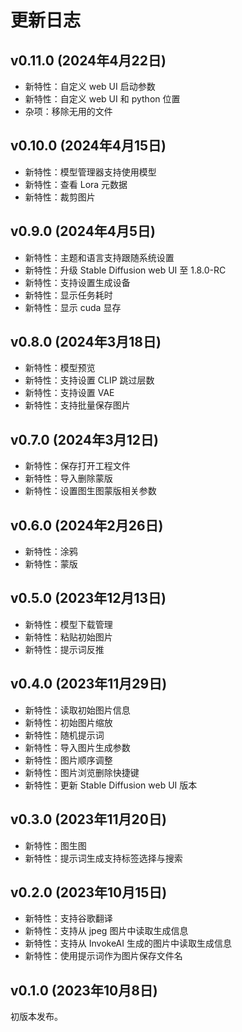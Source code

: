 # 更新日志

## v0.11.0 (2024年4月22日)

* 新特性：自定义 web UI 启动参数
* 新特性：自定义 web UI 和 python 位置
* 杂项：移除无用的文件

## v0.10.0 (2024年4月15日)

* 新特性：模型管理器支持使用模型
* 新特性：查看 Lora 元数据
* 新特性：裁剪图片

## v0.9.0 (2024年4月5日)

* 新特性：主题和语言支持跟随系统设置
* 新特性：升级 Stable Diffusion web UI 至 1.8.0-RC 
* 新特性：支持设置生成设备
* 新特性：显示任务耗时
* 新特性：显示 cuda 显存

## v0.8.0 (2024年3月18日)

* 新特性：模型预览
* 新特性：支持设置 CLIP 跳过层数
* 新特性：支持设置 VAE
* 新特性：支持批量保存图片

## v0.7.0 (2024年3月12日)

* 新特性：保存打开工程文件
* 新特性：导入删除蒙版
* 新特性：设置图生图蒙版相关参数

## v0.6.0 (2024年2月26日)

* 新特性：涂鸦
* 新特性：蒙版

## v0.5.0 (2023年12月13日)

* 新特性：模型下载管理
* 新特性：粘贴初始图片
* 新特性：提示词反推

## v0.4.0 (2023年11月29日)

* 新特性：读取初始图片信息
* 新特性：初始图片缩放
* 新特性：随机提示词
* 新特性：导入图片生成参数
* 新特性：图片顺序调整
* 新特性：图片浏览删除快捷键
* 新特性：更新 Stable Diffusion web UI 版本

## v0.3.0 (2023年11月20日)

* 新特性：图生图
* 新特性：提示词生成支持标签选择与搜索

## v0.2.0 (2023年10月15日)

* 新特性：支持谷歌翻译
* 新特性：支持从 jpeg 图片中读取生成信息
* 新特性：支持从 InvokeAI 生成的图片中读取生成信息
* 新特性：使用提示词作为图片保存文件名

## v0.1.0 (2023年10月8日)

初版本发布。

